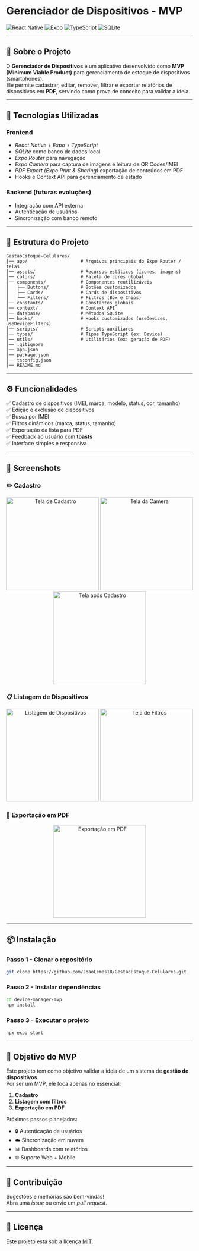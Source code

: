 # Gerenciador de Dispositivos - MVP

[![React Native](https://img.shields.io/badge/React_Native-20232A?style=for-the-badge&logo=react&logoColor=61DAFB)](https://reactnative.dev/)
[![Expo](https://img.shields.io/badge/Expo-000020?style=for-the-badge&logo=expo&logoColor=white)](https://expo.dev/)
[![TypeScript](https://img.shields.io/badge/TypeScript-007ACC?style=for-the-badge&logo=typescript&logoColor=white)](https://www.typescriptlang.org/)
[![SQLite](https://img.shields.io/badge/SQLite-003B57?style=for-the-badge&logo=sqlite&logoColor=white)](https://www.sqlite.org/index.html)

------------------------------------------------------------------------

## 📖 Sobre o Projeto

O **Gerenciador de Dispositivos** é um aplicativo desenvolvido como **MVP (Minimum Viable Product)** para gerenciamento de estoque de dispositivos (smartphones).  
Ele permite cadastrar, editar, remover, filtrar e exportar relatórios de dispositivos em **PDF**, servindo como prova de conceito para validar a ideia.

------------------------------------------------------------------------

## 🚀 Tecnologias Utilizadas

### Frontend

-   *React Native + Expo + TypeScript*
-   *SQLite* como banco de dados local
-   *Expo Router* para navegação
-   *Expo Camera* para captura de imagens e leitura de QR Codes/IMEI
-   *PDF Export (Expo Print & Sharing)* exportação de conteúdos em PDF
-   Hooks e Context API para gerenciamento de estado


### Backend (futuras evoluções)

-   Integração com API externa
-   Autenticação de usuários
-   Sincronização com banco remoto

------------------------------------------------------------------------

## 📂 Estrutura do Projeto

    GestaoEstoque-Celulares/
    │── app/                    # Arquivos principais do Expo Router / telas
    │── assets/                 # Recursos estáticos (ícones, imagens)
    │── colors/                 # Paleta de cores global
    │── components/             # Componentes reutilizáveis
    │   ├── Buttons/            # Botões customizados
    │   ├── Cards/              # Cards de dispositivos
    │   └── Filters/            # Filtros (Box e Chips)
    │── constants/              # Constantes globais
    │── context/                # Context API
    │── database/               # Métodos SQLite
    │── hooks/                  # Hooks customizados (useDevices, useDeviceFilters)
    │── scripts/                # Scripts auxiliares
    │── types/                  # Tipos TypeScript (ex: Device)
    │── utils/                  # Utilitários (ex: geração de PDF)
    │── .gitignore
    │── app.json
    │── package.json
    │── tsconfig.json
    │── README.md

------------------------------------------------------------------------

## ⚙ Funcionalidades

✅ Cadastro de dispositivos (IMEI, marca, modelo, status, cor, tamanho)\
✅ Edição e exclusão de dispositivos\
✅ Busca por IMEI\
✅ Filtros dinâmicos (marca, status, tamanho)\
✅ Exportação da lista para PDF\
✅ Feedback ao usuário com **toasts**\
✅ Interface simples e responsiva

------------------------------------------------------------------------

## 📸 Screenshots


### ✏️ Cadastro
<p align="center">
<img src="./docs/screens/ap1.jpg" alt="Tela de Cadastro" width="250"/>
<img src="./docs/screens/ap2.jpg" alt="Tela da Camera" width="250"/>
<img src="./docs/screens/ops.jpg" alt=" Tela após Cadastro" width="250"/>
</p>

### 📋 Listagem de Dispositivos
<p align="center">
  <img src="./docs/screens/ap4.jpg" alt="Listagem de Dispositivos" width="250"/>
  <img src="./docs/screens/ap5.jpg" alt="Tela de Filtros" width="250"/>
</p>


### 📄 Exportação em PDF
<p align="center">
  <img src="./docs/screens/ap6.jpg" alt="Exportação em PDF" width="250"/>
</p>

------------------------------------------------------------------------

## 📦 Instalação

### Passo 1 - Clonar o repositório
```bash
git clone https://github.com/JoaoLemes18/GestaoEstoque-Celulares.git
```

### Passo 2 - Instalar dependências
```bash
cd device-manager-mvp
npm install
```

### Passo 3 - Executar o projeto
```bash
npx expo start
```

------------------------------------------------------------------------

## 🎯 Objetivo do MVP

Este projeto tem como objetivo validar a ideia de um sistema de **gestão de dispositivos**.  
Por ser um MVP, ele foca apenas no essencial:

1. **Cadastro**  
2. **Listagem com filtros**  
3. **Exportação em PDF**

Próximos passos planejados:
- 🔒 Autenticação de usuários  
- ☁️ Sincronização em nuvem  
- 📊 Dashboards com relatórios  
- 🌐 Suporte Web + Mobile  

------------------------------------------------------------------------

## 🤝 Contribuição

Sugestões e melhorias são bem-vindas!\
Abra uma *issue* ou envie um *pull request*.

------------------------------------------------------------------------

## 📄 Licença

Este projeto está sob a licença [MIT](./LICENSE).
